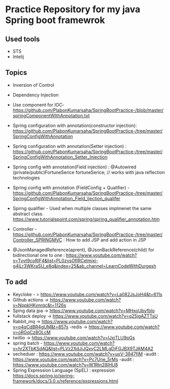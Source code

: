 # Practice Repository for my java Spring boot framewrok

## Used tools
* STS
* Intelij

## Topics
* Inversion of Control
* Dependency Injection

* Use component for IOC- https://github.com/PlabonKumarsaha/SpringBootPractice-/blob/master/springComponentWIthAnnotation.txt

* Spring configuration with annotation(constructor injection):  https://github.com/PlabonKumarsaha/SpringBootPractice-/tree/master/SpringConfigWithAnnotation

* Spring configuration with annotation(Setter injection) : https://github.com/PlabonKumarsaha/SpringBootPractice-/tree/master/SpringConfigWithAnnotation_Setter_Injection

* Spring config with annotation(Field injection) :
@Autowired
    (private/public)FortuneSerice fortuneSerice; // works with java reflection technologies
    
* Spring config with annotation (FieldConfig + Qualifier) -https://github.com/PlabonKumarsaha/SpringBootPractice-/tree/master/SpringConfigWithAnnotation_Field_Ijection_qualifer

* Spirng qualifier - Used when multiple classes implmenet the same abstract class. https://www.tutorialspoint.com/spring/spring_qualifier_annotation.htm

* Controller - https://github.com/PlabonKumarsaha/SpringBootPractice-/tree/master/Controller_SPRINGMVC : How to add JSP and add action in JSP
* @JsonManagedReference(aprent), @JsonBackReference(child)   for bidirectional one to one : https://www.youtube.com/watch?v=Tvvt9coRlF4&list=PL0zysOflRCelmjxj-g4jLr3WKraSU_e8q&index=25&ab_channel=LearnCodeWithDurgesh

## To add 
- Keycloke - > https://www.youtube.com/watch?v=La082JsJoH4&t=611s
- Github actions -> https://www.youtube.com/watch?v=NppkHKvnrqc&t=1126s
- Sping data jpa -> https://www.youtube.com/watch?v=MHxoUbyfblo
- fullstack deploy -> https://www.youtube.com/watch?v=q25jgAZTTsU
- Rabbit_mq -> https://www.youtube.com/watch?v=o4qCdBR4gUM&t=857s
-redis -> https://www.youtube.com/watch?v=oRGqCz8OLcM
- twillio -> https://www.youtube.com/watch?v=lJxjTLU9pGs
- spring batch - https://www.youtube.com/watch?v=hr2XTbKSdAQ&list=PLVz2XdJiJQxyC2LMLgDjFGJBX9TJAM4A2
- secheduer : https://www.youtube.com/watch?v=uxV-3947fiM
-audit : https://www.youtube.com/watch?v=Pc7Une_5rMs
-audit : https://www.youtube.com/watch?v=W1Rtn28lHU8
- Spring Expression Language (SpEL) : expression
https://docs.spring.io/spring-framework/docs/3.0.x/reference/expressions.html
